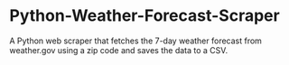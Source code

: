 # Python-Weather-Forecast-Scraper
A Python web scraper that fetches the 7-day weather forecast from weather.gov using a zip code and saves the data to a CSV.

